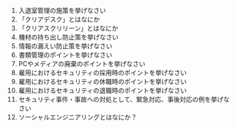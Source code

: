 1. 入退室管理の施策を挙げなさい
2. 「クリアデスク」とはなにか
3. 「クリアスクリリーン」とはなにか 
4. 機材の持ち出し防止策を挙げなさい
5. 情報の漏えい防止策を挙げなさい
6. 書類管理のポイントを挙げなさい
7. PCやメディアの廃棄のポイントを挙げなさい
8. 雇用におけるセキュリティの採用時のポイントを挙げなさい
9. 雇用におけるセキュリティの休職時のポイントを挙げなさい
10. 雇用におけるセキュリティの退職時のポイントを挙げなさい
11. セキュリティ事件・事故への対処として、緊急対応、事後対応の例を挙げなさい
12. ソーシャルエンジニアリングとはなにか？
